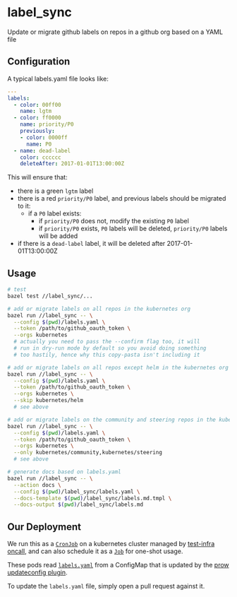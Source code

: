 # label_sync

Update or migrate github labels on repos in a github org based on a YAML file

## Configuration

A typical labels.yaml file looks like:

```yaml
---
labels:
  - color: 00ff00
    name: lgtm
  - color: ff0000
    name: priority/P0
    previously:
    - color: 0000ff
      name: P0
  - name: dead-label
    color: cccccc
    deleteAfter: 2017-01-01T13:00:00Z
```

This will ensure that:

- there is a green `lgtm` label
- there is a red `priority/P0` label, and previous labels should be migrated to it:
  - if a `P0` label exists:
    - if `priority/P0` does not, modify the existing `P0` label
    - if `priority/P0` exists, `P0` labels will be deleted, `priority/P0` labels will be added
- if there is a `dead-label` label, it will be deleted after 2017-01-01T13:00:00Z

## Usage

```sh
# test
bazel test //label_sync/...

# add or migrate labels on all repos in the kubernetes org
bazel run //label_sync -- \
  --config $(pwd)/labels.yaml \
  --token /path/to/github_oauth_token \
  --orgs kubernetes
  # actually you need to pass the --confirm flag too, it will
  # run in dry-run mode by default so you avoid doing something
  # too hastily, hence why this copy-pasta isn't including it

# add or migrate labels on all repos except helm in the kubernetes org
bazel run //label_sync -- \
  --config $(pwd)/labels.yaml \
  --token /path/to/github_oauth_token \
  --orgs kubernetes \
  --skip kubernetes/helm
  # see above

# add or migrate labels on the community and steering repos in the kubernetes org
bazel run //label_sync -- \
  --config $(pwd)/labels.yaml \
  --token /path/to/github_oauth_token \
  --orgs kubernetes \
  --only kubernetes/community,kubernetes/steering
  # see above

# generate docs based on labels.yaml
bazel run //label_sync -- \
  --action docs \
  --config $(pwd)/label_sync/labels.yaml \
  --docs-template $(pwd)/label_sync/labels.md.tmpl \
  --docs-output $(pwd)/label_sync/labels.md
```

## Our Deployment

We run this as a [`CronJob`](./cluster/label_sync_cron_job.yaml) on a kubernetes cluster managed by [test-infra oncall](https://go.k8s.io/oncall), and can also schedule it as a [`Job`](./cluster/label_sync_cron_job.yaml) for one-shot usage.

These pods read [`labels.yaml`](./labels.yaml) from a ConfigMap that is updated by the [prow updateconfig plugin](/prow/plugins/updateconfig).

To update the `labels.yaml` file, simply open a pull request against it.
